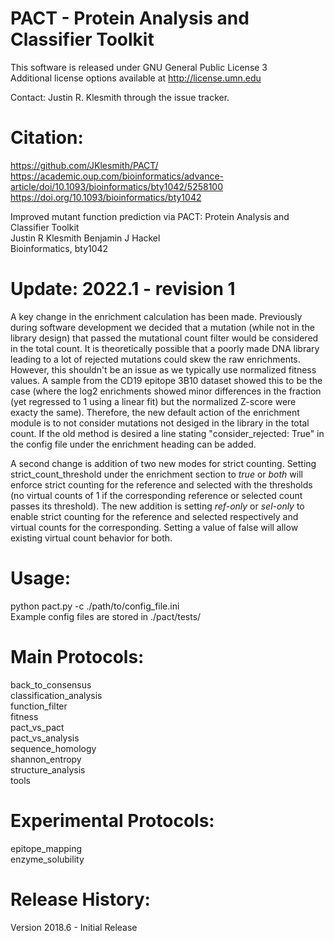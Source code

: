 # PACT - Protein Analysis and Classifier Toolkit<br />

This software is released under GNU General Public License 3<br/>
Additional license options available at http://license.umn.edu<br/>

Contact: Justin R. Klesmith through the issue tracker.<br/>
# Citation:<br/>
https://github.com/JKlesmith/PACT/<br/>
https://academic.oup.com/bioinformatics/advance-article/doi/10.1093/bioinformatics/bty1042/5258100<br/>
https://doi.org/10.1093/bioinformatics/bty1042<br/>

Improved mutant function prediction via PACT: Protein Analysis and Classifier Toolkit <br/>
Justin R Klesmith  Benjamin J Hackel<br/>
Bioinformatics, bty1042<br/>

# Update: 2022.1 - revision 1
A key change in the enrichment calculation has been made. Previously during software development we decided that a mutation (while not in the library design) that passed the mutational count filter would be considered in the total count. It is theoretically possible that a poorly made DNA library leading to a lot of rejected mutations could skew the raw enrichments. However, this shouldn't be an issue as we typically use normalized fitness values. A sample from the CD19 epitope 3B10 dataset showed this to be the case (where the log2 enrichments showed minor differences in the fraction (yet regressed to 1 using a linear fit) but the normalized Z-score were exacty the same). Therefore, the new default action of the enrichment module is to not consider mutations not desiged in the library in the total count. If the old method is desired a line stating "consider_rejected: True" in the config file under the enrichment heading can be added.<br />

A second change is addition of two new modes for strict counting. Setting strict_count_threshold under the enrichment section to <i>true</i> or <i>both</i> will enforce strict counting for the reference and selected with the thresholds (no virtual counts of 1 if the corresponding reference or selected count passes its threshold). The new addition is setting <i>ref-only</i> or <i>sel-only</i> to enable strict counting for the reference and selected respectively and virtual counts for the corresponding. Setting a value of false will allow existing virtual count behavior for both.

# Usage:<br />
python pact.py -c ./path/to/config_file.ini<br/>
Example config files are stored in ./pact/tests/

# Main Protocols:<br />
back_to_consensus<br />
classification_analysis<br />
function_filter<br />
fitness<br />
pact_vs_pact<br />
pact_vs_analysis<br />
sequence_homology<br />
shannon_entropy<br />
structure_analysis<br />
tools<br />

# Experimental Protocols:<br />
epitope_mapping<br />
enzyme_solubility<br />

# Release History:<br/>
Version 2018.6 - Initial Release<br/>

